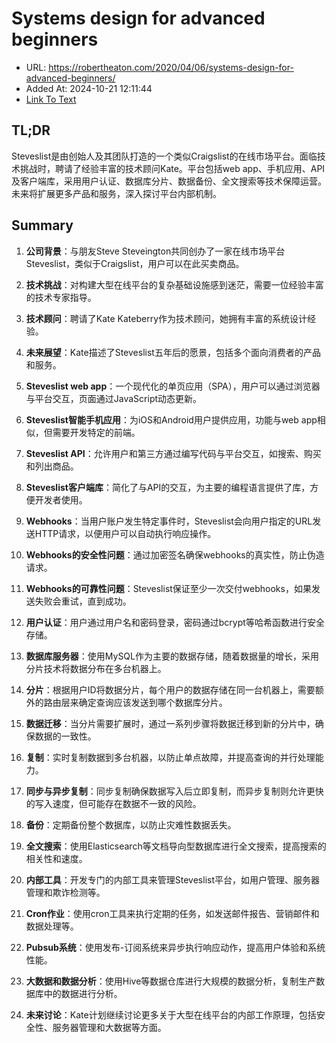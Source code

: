# Systems design for advanced beginners
- URL: https://robertheaton.com/2020/04/06/systems-design-for-advanced-beginners/
- Added At: 2024-10-21 12:11:44
- [Link To Text](2024-10-21-systems-design-for-advanced-beginners_raw.md)

## TL;DR
Steveslist是由创始人及其团队打造的一个类似Craigslist的在线市场平台。面临技术挑战时，聘请了经验丰富的技术顾问Kate。平台包括web app、手机应用、API及客户端库，采用用户认证、数据库分片、数据备份、全文搜索等技术保障运营。未来将扩展更多产品和服务，深入探讨平台内部机制。

## Summary
1. **公司背景**：与朋友Steve Steveington共同创办了一家在线市场平台Steveslist，类似于Craigslist，用户可以在此买卖商品。

2. **技术挑战**：对构建大型在线平台的复杂基础设施感到迷茫，需要一位经验丰富的技术专家指导。

3. **技术顾问**：聘请了Kate Kateberry作为技术顾问，她拥有丰富的系统设计经验。

4. **未来展望**：Kate描述了Steveslist五年后的愿景，包括多个面向消费者的产品和服务。

5. **Steveslist web app**：一个现代化的单页应用（SPA），用户可以通过浏览器与平台交互，页面通过JavaScript动态更新。

6. **Steveslist智能手机应用**：为iOS和Android用户提供应用，功能与web app相似，但需要开发特定的前端。

7. **Steveslist API**：允许用户和第三方通过编写代码与平台交互，如搜索、购买和列出商品。

8. **Steveslist客户端库**：简化了与API的交互，为主要的编程语言提供了库，方便开发者使用。

9. **Webhooks**：当用户账户发生特定事件时，Steveslist会向用户指定的URL发送HTTP请求，以便用户可以自动执行响应操作。

10. **Webhooks的安全性问题**：通过加密签名确保webhooks的真实性，防止伪造请求。

11. **Webhooks的可靠性问题**：Steveslist保证至少一次交付webhooks，如果发送失败会重试，直到成功。

12. **用户认证**：用户通过用户名和密码登录，密码通过bcrypt等哈希函数进行安全存储。

13. **数据库服务器**：使用MySQL作为主要的数据存储，随着数据量的增长，采用分片技术将数据分布在多台机器上。

14. **分片**：根据用户ID将数据分片，每个用户的数据存储在同一台机器上，需要额外的路由层来确定查询应该发送到哪个数据库分片。

15. **数据迁移**：当分片需要扩展时，通过一系列步骤将数据迁移到新的分片中，确保数据的一致性。

16. **复制**：实时复制数据到多台机器，以防止单点故障，并提高查询的并行处理能力。

17. **同步与异步复制**：同步复制确保数据写入后立即复制，而异步复制则允许更快的写入速度，但可能存在数据不一致的风险。

18. **备份**：定期备份整个数据库，以防止灾难性数据丢失。

19. **全文搜索**：使用Elasticsearch等文档导向型数据库进行全文搜索，提高搜索的相关性和速度。

20. **内部工具**：开发专门的内部工具来管理Steveslist平台，如用户管理、服务器管理和欺诈检测等。

21. **Cron作业**：使用cron工具来执行定期的任务，如发送邮件报告、营销邮件和数据处理等。

22. **Pubsub系统**：使用发布-订阅系统来异步执行响应动作，提高用户体验和系统性能。

23. **大数据和数据分析**：使用Hive等数据仓库进行大规模的数据分析，复制生产数据库中的数据进行分析。

24. **未来讨论**：Kate计划继续讨论更多关于大型在线平台的内部工作原理，包括安全性、服务器管理和大数据等方面。
